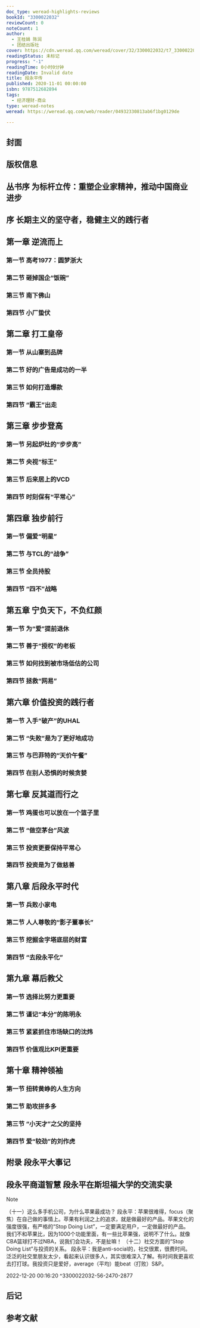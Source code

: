 ```yaml
---
doc_type: weread-highlights-reviews
bookId: "3300022032"
reviewCount: 0
noteCount: 1
author:
  - 王桂娟 陈润
  - 团结出版社
cover: https://cdn.weread.qq.com/weread/cover/32/3300022032/t7_3300022032.jpg
readingStatus: 未标记
progress: "-1"
readingTime: 0小时0分钟
readingDate: Invalid date
title: 段永平传
published: 2020-11-01 00:00:00
isbn: 9787512682894
tags:
  - 经济理财-商业
type: weread-notes
weread: https://weread.qq.com/web/reader/04932330813ab6f1bg0129de

---
```



## 封面

## 版权信息

## 丛书序 为标杆立传：重塑企业家精神，推动中国商业进步

## 序 长期主义的坚守者，稳健主义的践行者

## 第一章 逆流而上

### 第一节 高考1977：圆梦浙大

### 第二节 砸掉国企“饭碗”

### 第三节 南下佛山

### 第四节 小厂蛰伏

## 第二章 打工皇帝

### 第一节 从山寨到品牌

### 第二节 好的广告是成功的一半

### 第三节 如何打造爆款

### 第四节 “霸王”出走

## 第三章 步步登高

### 第一节 另起炉灶的“步步高”

### 第二节 央视“标王”

### 第三节 后来居上的VCD

### 第四节 时刻保有“平常心”

## 第四章 独步前行

### 第一节 偏爱“明星”

### 第二节 与TCL的“战争”

### 第三节 全员持股

### 第四节 “四不”战略

## 第五章 宁负天下，不负红颜

### 第一节 为“爱”提前退休

### 第二节 善于“授权”的老板

### 第三节 如何找到被市场低估的公司

### 第四节 拯救“网易”

## 第六章 价值投资的践行者

### 第一节 入手“破产”的UHAL

### 第二节 “失败”是为了更好地成功

### 第三节 与巴菲特的“天价午餐”

### 第四节 在别人恐惧的时候贪婪

## 第七章 反其道而行之

### 第一节 鸡蛋也可以放在一个篮子里

### 第二节 “做空茅台”风波

### 第三节 投资更要保持平常心

### 第四节 投资是为了做慈善

## 第八章 后段永平时代

### 第一节 兵败小家电

### 第二节 人人尊敬的“影子董事长”

### 第三节 挖掘金字塔底层的财富

### 第四节 “去段永平化”

## 第九章 幕后教父

### 第一节 选择比努力更重要

### 第二节 谨记“本分”的陈明永

### 第三节 紧紧抓住市场缺口的沈炜

### 第四节 价值观比KPI更重要

## 第十章 精神领袖

### 第一节 扭转黄峥的人生方向

### 第二节 助攻拼多多

### 第三节 “小天才”之父的坚持

### 第四节 爱“较劲”的刘作虎

## 附录 段永平大事记

## 段永平商道智慧 段永平在斯坦福大学的交流实录

> [!NOTE] 
> （十一）这么多手机公司，为什么苹果最成功？
   段永平：苹果很难得，focus（聚焦）在自己做的事情上。苹果有利润之上的追求，就是做最好的产品。苹果文化的强度很强，有严格的“Stop Doing List”，一定要满足用户，一定做最好的产品。我们不和苹果比，因为1000个功能里面，有一些比苹果强，说明不了什么。就像CBA篮球打不过NBA，说我们会功夫，不是扯嘛！
   （十二）社交方面的“Stop Doing List”与投资的关系。
   段永平：我是anti-social的，社交很累，很费时间。泛泛的社交里朋友太少，看起来认识很多人，其实很难深入了解。有时间我更喜欢去打打球。我投资只是爱好，average（平均）能beat（打败）S&P。
> 
> 2022-12-20 00:16:20 ^3300022032-56-2470-2877

## 后记

## 参考文献

